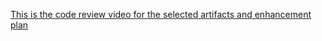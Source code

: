 [This is the code review video for the selected artifacts and enhancement plan](https://www.youtube.com/watch?v=s6tdhuWTnBM)

